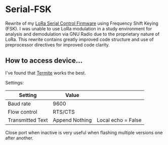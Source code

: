 # Serial-FSK

Rewrite of my [LoRa Serial Control Firmware](https://github.com/FevenKitsune/LoRa-Serial-Defined-Control-Software) using Frequency Shift Keying (FSK).
I was unable to use LoRa modulation in a study environment for analysis and demodulation via GNU Radio due to the proprietary nature of LoRa.
This rewrite contains greatly improved code structure and use of preprocessor directives for improved code clarity.

## How to access device...

I've found that [Termite](https://www.compuphase.com/software_termite.htm) works the best.

Settings:

| Setting          | Value          |                    |
|------------------|----------------|--------------------|
| Baud rate        | 9600           |                    |
| Flow control     | RTS/CTS        |                    |
| Transmitted Text | Append Nothing | Local echo = False |

Close port when inactive is very useful when flashing multiple versions one after another.
